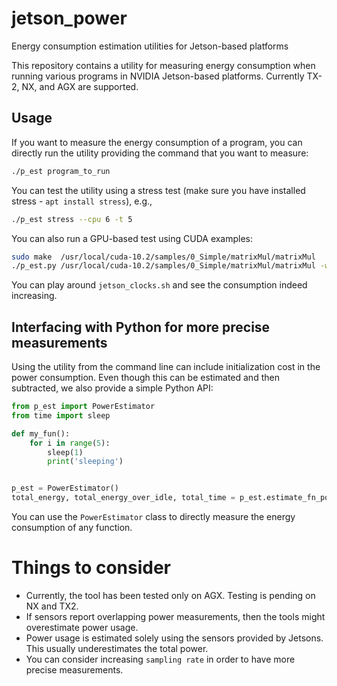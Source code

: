 # jetson_power
Energy consumption estimation utilities for Jetson-based platforms


This repository contains a utility for measuring energy consumption when running various programs in NVIDIA Jetson-based platforms.
Currently TX-2, NX, and AGX are supported.

## Usage
If you want to measure the energy consumption of a program, you can directly run the utility providing the command that you want to measure:
```bash
./p_est program_to_run
```
You can test the utility using a stress test (make sure you have installed stress - `apt install stress`), e.g., 
```bash
./p_est stress --cpu 6 -t 5
```
You can also run a GPU-based test using CUDA examples:
```bash
sudo make  /usr/local/cuda-10.2/samples/0_Simple/matrixMul/matrixMul
./p_est.py /usr/local/cuda-10.2/samples/0_Simple/matrixMul/matrixMul -wA=9200 -hA=320 -wB=640 -hB=9200
```
You can play around `jetson_clocks.sh` and see the consumption indeed increasing.


## Interfacing with Python for more precise measurements 
Using the utility from the command line can include initialization cost in the power consumption. 
Even though this can be estimated and then subtracted, we also provide a simple Python API:
```python
from p_est import PowerEstimator
from time import sleep

def my_fun():
    for i in range(5):
        sleep(1)
        print('sleeping')


p_est = PowerEstimator()
total_energy, total_energy_over_idle, total_time = p_est.estimate_fn_power(my_fun)
```
You can use the `PowerEstimator` class to directly measure the energy consumption of any function.


# Things to consider
- Currently, the tool has been tested only on AGX. Testing is pending on NX and TX2.
- If sensors report overlapping power measurements, then the tools might overestimate power usage.
- Power usage is estimated solely using the sensors provided by Jetsons. This usually underestimates the total power.
- You can consider increasing `sampling rate` in order to have more precise measurements.

